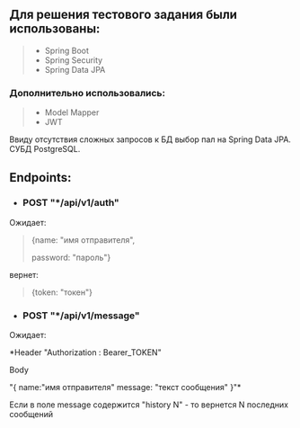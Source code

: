 ## Для решения тестового задания были использованы:
> - Spring Boot
> - Spring Security
> - Spring Data JPA
### Дополнительно использовались:
> - Model Mapper
> - JWT

Ввиду отсутствия сложных запросов к БД выбор пал на Spring Data JPA. СУБД PostgreSQL.



## Endpoints:
- ### POST "*/api/v1/auth"
Ожидает:
> {name: "имя отправителя",
>
> password: "пароль"}

вернет:

> {token: "токен"}

- ### POST "*/api/v1/message"
Ожидает:

*Header "Authorization : Bearer_TOKEN"

Body 

"{
name:"имя отправителя"
message: "текст сообщения"
}"*

Если в поле message содержится "history N" - то вернется N последних сообщений

